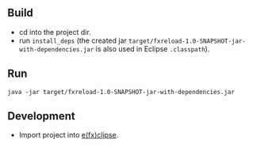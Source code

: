 ## Build

* cd into the project dir.
* run `install_deps` (the created jar `target/fxreload-1.0-SNAPSHOT-jar-with-dependencies.jar` is also used in Eclipse `.classpath`). 

## Run

`java -jar target/fxreload-1.0-SNAPSHOT-jar-with-dependencies.jar`

## Development
* Import project into [e(fx)clipse](http://www.eclipse.org/efxclipse).